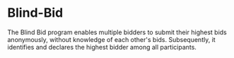 # Blind-Bid
The Blind Bid program enables multiple bidders to submit their highest bids anonymously, without knowledge of each other's bids. Subsequently, it identifies and declares the highest bidder among all participants.
